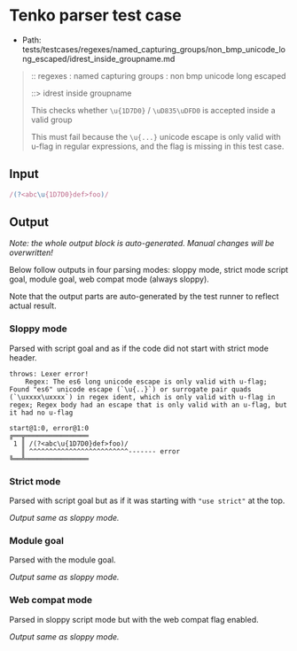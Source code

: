 # Tenko parser test case

- Path: tests/testcases/regexes/named_capturing_groups/non_bmp_unicode_long_escaped/idrest_inside_groupname.md

> :: regexes : named capturing groups : non bmp unicode long escaped
>
> ::> idrest inside groupname
>
> This checks whether `\u{1D7D0}` / `\uD835\uDFD0` is accepted inside a valid group
>
> This must fail because the `\u{...}` unicode escape is only valid with u-flag in regular expressions, and the flag is missing in this test case.

## Input

`````js
/(?<abc\u{1D7D0}def>foo)/
`````

## Output

_Note: the whole output block is auto-generated. Manual changes will be overwritten!_

Below follow outputs in four parsing modes: sloppy mode, strict mode script goal, module goal, web compat mode (always sloppy).

Note that the output parts are auto-generated by the test runner to reflect actual result.

### Sloppy mode

Parsed with script goal and as if the code did not start with strict mode header.

`````
throws: Lexer error!
    Regex: The es6 long unicode escape is only valid with u-flag; Found "es6" unicode escape (`\u{..}`) or surrogate pair quads (`\uxxxx\uxxxx`) in regex ident, which is only valid with u-flag in regex; Regex body had an escape that is only valid with an u-flag, but it had no u-flag

start@1:0, error@1:0
╔══╦════════════════
 1 ║ /(?<abc\u{1D7D0}def>foo)/
   ║ ^^^^^^^^^^^^^^^^^^^^^^^^^------- error
╚══╩════════════════

`````

### Strict mode

Parsed with script goal but as if it was starting with `"use strict"` at the top.

_Output same as sloppy mode._

### Module goal

Parsed with the module goal.

_Output same as sloppy mode._

### Web compat mode

Parsed in sloppy script mode but with the web compat flag enabled.

_Output same as sloppy mode._
